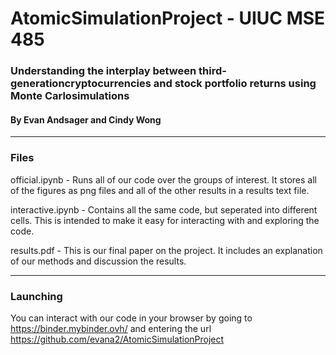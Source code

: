 # AtomicSimulationProject - UIUC MSE 485

### Understanding the interplay between third-generationcryptocurrencies and stock portfolio returns using Monte Carlosimulations
#### By Evan Andsager and Cindy Wong

-----------
### Files


official.ipynb - Runs all of our code over the groups of interest. It stores all of the figures as png files and all of the other results in a results text file.

interactive.ipynb - Contains all the same code, but seperated into different cells. This is intended to make it easy for interacting with and exploring the code.

results.pdf - This is our final paper on the project. It includes an explanation of our methods and discussion the results.

-----------
### Launching

You can interact with our code in your browser by going to https://binder.mybinder.ovh/ and entering the url https://github.com/evana2/AtomicSimulationProject
